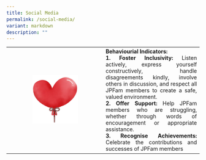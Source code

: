 ```yaml
---
title: Social Media
permalink: /social-media/
variant: markdown
description: ""
---
```

<table style="width:100%">
   <tbody><tr>
    <td style="width:50%;vertical-align: middle;"><figure style="margin:auto;width:50%;">
<img src="/images/About%20JPJC/College%20Identity/c1.jpg">
			</figure></td>
		 
<td style="width:70%;text-align:inter-word"><b>Behaviourial Indicators:</b><div style="text-align: justify; text-justify: inter-word;">
<b> 1. Foster Inclusivity:</b> Listen actively, express yourself constructively, handle disagreements kindly, involve others in discussion, and respect all JPFam members to create a safe, valued environment. </div>
<div style="text-align: justify; text-justify: inter-word;">
<b> 2. Offer Support:</b> Help JPFam members who are struggling, whether through words of encouragement or appropriate assistance. </div>
<div style="text-align: justify; text-justify: inter-word;">
<b> 3. Recognise Achievements:</b> Celebrate the contributions and successes of JPFam members</div></td>
  </tr>
</tbody></table>